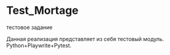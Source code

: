 # Test_Mortage
тестовое задание

Данная реализация представляет из себя тестовый модуль. 
Python+Playwrite+Pytest.

